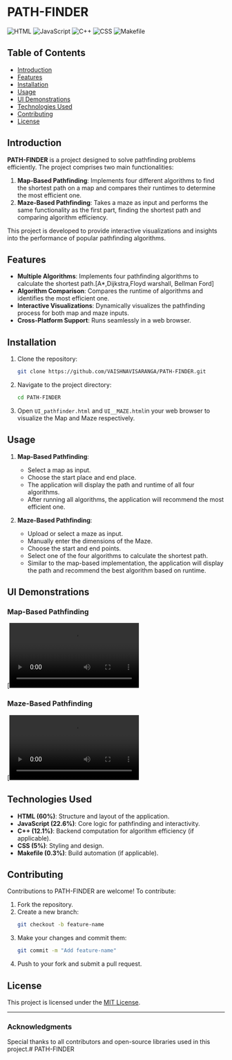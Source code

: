# PATH-FINDER

![HTML](https://img.shields.io/badge/HTML-60%25-orange)
![JavaScript](https://img.shields.io/badge/JavaScript-22.6%25-yellow)
![C++](https://img.shields.io/badge/C++-12.1%25-blue)
![CSS](https://img.shields.io/badge/CSS-5%25-purple)
![Makefile](https://img.shields.io/badge/Makefile-0.3%25-lightgrey)

## Table of Contents
- [Introduction](#introduction)
- [Features](#features)
- [Installation](#installation)
- [Usage](#usage)
- [UI Demonstrations](#ui-demonstrations)
- [Technologies Used](#technologies-used)
- [Contributing](#contributing)
- [License](#license)

## Introduction
**PATH-FINDER** is a project designed to solve pathfinding problems efficiently. The project comprises two main functionalities:
1. **Map-Based Pathfinding**: Implements four different algorithms to find the shortest path on a map and compares their runtimes to determine the most efficient one.
2. **Maze-Based Pathfinding**: Takes a maze as input and performs the same functionality as the first part, finding the shortest path and comparing algorithm efficiency.

This project is developed to provide interactive visualizations and insights into the performance of popular pathfinding algorithms.

## Features
- **Multiple Algorithms**: Implements four pathfinding algorithms to calculate the shortest path.[A*,Dijkstra,Floyd warshall, Bellman Ford]
- **Algorithm Comparison**: Compares the runtime of algorithms and identifies the most efficient one.
- **Interactive Visualizations**: Dynamically visualizes the pathfinding process for both map and maze inputs.
- **Cross-Platform Support**: Runs seamlessly in a web browser.

## Installation
1. Clone the repository:
   ```bash
   git clone https://github.com/VAISHNAVISARANGA/PATH-FINDER.git
   ```
2. Navigate to the project directory:
   ```bash
   cd PATH-FINDER
   ```
3. Open `UI_pathfinder.html` and `UI__MAZE.html`in your web browser to visualize the Map and Maze respectively.
## Usage
1. **Map-Based Pathfinding**:
   - Select a map as input.
   - Choose the start place and end place.
   - The application will display the path and runtime of all four algorithms.
   - After running all algorithms, the application will recommend the most efficient one.

2. **Maze-Based Pathfinding**:
   - Upload or select a maze as input.
   - Manually enter the dimensions of the Maze.
   - Choose the start and end points.
   - Select one of the four algorithms to calculate the shortest path.
   - Similar to the map-based implementation, the application will display the path and recommend the best algorithm based on runtime.

## UI Demonstrations
### Map-Based Pathfinding
[![Map-Based Pathfinding Video](https://github.com/VAISHNAVISARANGA/PATH-FINDER/blob/main/UI_MAP.mp4)

### Maze-Based Pathfinding
[![Maze-Based Pathfinding Video](https://github.com/VAISHNAVISARANGA/PATH-FINDER/blob/main/UI_Maze%20(1).mp4)


## Technologies Used
- **HTML (60%)**: Structure and layout of the application.
- **JavaScript (22.6%)**: Core logic for pathfinding and interactivity.
- **C++ (12.1%)**: Backend computation for algorithm efficiency (if applicable).
- **CSS (5%)**: Styling and design.
- **Makefile (0.3%)**: Build automation (if applicable).

## Contributing
Contributions to PATH-FINDER are welcome! To contribute:
1. Fork the repository.
2. Create a new branch:
   ```bash
   git checkout -b feature-name
   ```
3. Make your changes and commit them:
   ```bash
   git commit -m "Add feature-name"
   ```
4. Push to your fork and submit a pull request.

## License
This project is licensed under the [MIT License](LICENSE).

---

### Acknowledgments
Special thanks to all contributors and open-source libraries used in this project.# PATH-FINDER
